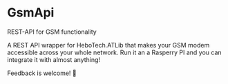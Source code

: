 # GsmApi
REST-API for GSM functionality

A REST API wrapper for HeboTech.ATLib that makes your GSM modem accessible across your whole network. Run it an a Rasperry PI and you can integrate it with almost anything!

Feedback is welcome! 🙂
